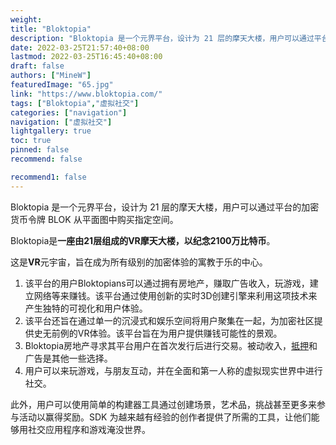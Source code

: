 ```yaml
---
weight: 
title: "Bloktopia"
description: "Bloktopia 是一个元界平台，设计为 21 层的摩天大楼，用户可以通过平台的加密货币令牌 BLOK 从平面图中购买指定空间。"
date: 2022-03-25T21:57:40+08:00
lastmod: 2022-03-25T16:45:40+08:00
draft: false
authors: ["MineW"]
featuredImage: "65.jpg"
link: "https://www.bloktopia.com/"
tags: ["Bloktopia","虚拟社交"]
categories: ["navigation"]
navigation: ["虚拟社交"]
lightgallery: true
toc: true
pinned: false
recommend: false

recommend1: false
---
```

Bloktopia 是一个元界平台，设计为 21 层的摩天大楼，用户可以通过平台的加密货币令牌 BLOK 从平面图中购买指定空间。

‎Bloktopia是‎**‎一座由21层组成的VR摩天大楼，以纪念2100万比特币‎**‎。

这是**VR**元宇宙，旨在成为所有级别的加密体验的寓教于乐的中心。‎

1. 该平台的用户Bloktopians可以通过拥有房地产，赚取广告收入，玩游戏，建立网络等来赚钱。该平台通过使用创新的实时3D创建引擎来利用这项技术来产生独特的可视化和用户体验。
2. 该平台还旨在通过单一的沉浸式和娱乐空间将用户聚集在一起，为加密社区提供史无前例的VR体验。该平台旨在为用户提供赚钱可能性的景观。
3. Bloktopia房地产寻求其平台用户在首次发行后进行交易。被动收入，[抵押](https://www.coinbase.com/learn/crypto-basics/what-is-staking)和广告是其他一些选择。
4. 用户可以来玩游戏，与朋友互动，并在全面和第一人称的虚拟现实世界中进行社交。

此外，用户可以使用简单的构建器工具通过创建场景，艺术品，挑战甚至更多来参与活动以赢得奖励。SDK 为越来越有经验的创作者提供了所需的工具，让他们能够用社交应用程序和游戏淹没世界。

